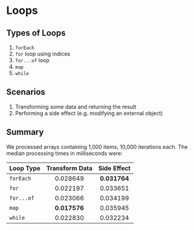 # Loops

## Types of Loops

1. `forEach`
2. `for` loop using indices
3. `for...of` loop
4. `map`
5. `while`

## Scenarios
1. Transforming some data and returning the result
2. Performing a side effect (e.g. modifying an external object)

## Summary
We processed arrays containing 1,000 items, 10,000 iterations each. The median processing times in milliseconds were:

| Loop Type  | Transform Data | Side Effect  |
| :--------- | :------------: | :----------: |
| `forEach`  | 0.028649       | **0.031764** |
| `for`      | 0.022197       | 0.033651     |
| `for...of` | 0.023066       | 0.034199     |
| `map`      | **0.017576**   | 0.035945     |
| `while`    | 0.022830       | 0.032234     |